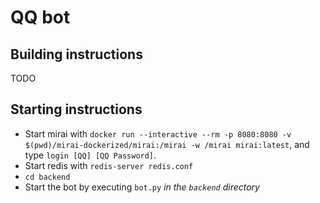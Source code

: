 # QQ bot

## Building instructions

TODO

## Starting instructions

 - Start mirai with `docker run --interactive --rm -p 8080:8080 -v $(pwd)/mirai-dockerized/mirai:/mirai -w /mirai mirai:latest`, and type `login [QQ] [QQ Password]`.
 - Start redis with `redis-server redis.conf`
 - `cd backend`
 - Start the bot by executing `bot.py` *in the `backend` directory*
